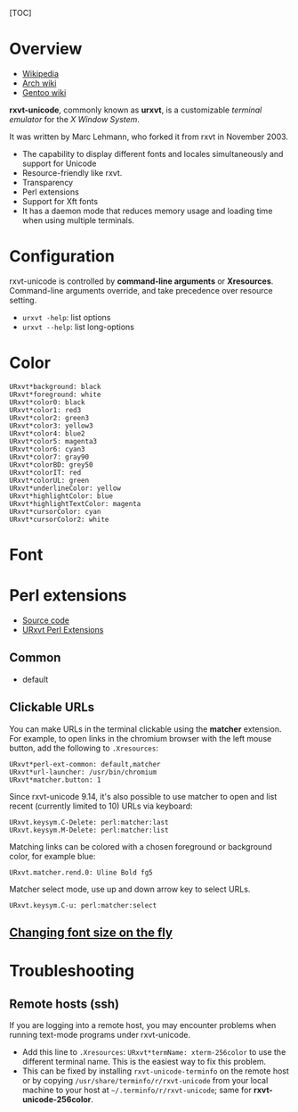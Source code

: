 [TOC]

# Overview
- [Wikipedia](https://en.wikipedia.org/wiki/Rxvt-unicode)
- [Arch wiki](https://wiki.archlinux.org/index.php/Rxvt-unicode)
- [Gentoo wiki](https://wiki.gentoo.org/wiki/Rxvt-unicode)

**rxvt-unicode**, commonly known as **urxvt**, is a customizable *terminal emulator* for the *X Window System*.

It was written by Marc Lehmann, who forked it from rxvt in November 2003.
- The capability to display different fonts and locales simultaneously and support for Unicode
- Resource-friendly like rxvt.
- Transparency
- Perl extensions
- Support for Xft fonts
- It has a daemon mode that reduces memory usage and loading time when using multiple terminals.

# Configuration
rxvt-unicode is controlled by **command-line arguments** or **Xresources**. Command-line arguments override, and take precedence over resource setting.

- `urxvt -help`: list options
- `urxvt --help`: list long-options

# Color
```
URxvt*background: black
URxvt*foreground: white
URxvt*color0: black
URxvt*color1: red3
URxvt*color2: green3
URxvt*color3: yellow3
URxvt*color4: blue2
URxvt*color5: magenta3
URxvt*color6: cyan3
URxvt*color7: gray90
URxvt*colorBD: grey50
URxvt*colorIT: red
URxvt*colorUL: green
URxvt*underlineColor: yellow
URxvt*highlightColor: blue
URxvt*highlightTextColor: magenta
URxvt*cursorColor: cyan
URxvt*cursorColor2: white
```

# Font

# Perl extensions
- [Source code](https://github.com/exg/rxvt-unicode/tree/master/src/perl)
- [URxvt Perl Extensions](http://jbl.web.cern.ch/jbl/doc/urxvt/)

## Common
- default

## Clickable URLs
You can make URLs in the terminal clickable using the **matcher** extension. For example, to open links in the chromium browser with the left mouse button, add the following to `.Xresources`:

	URxvt*perl-ext-common: default,matcher
	URxvt*url-launcher: /usr/bin/chromium
	URxvt*matcher.button: 1

Since rxvt-unicode 9.14, it's also possible to use matcher to open and list recent (currently limited to 10) URLs via keyboard:

	URxvt.keysym.C-Delete: perl:matcher:last
	URxvt.keysym.M-Delete: perl:matcher:list

Matching links can be colored with a chosen foreground or background color, for example blue:

	URxvt.matcher.rend.0: Uline Bold fg5

Matcher select mode, use up and down arrow key to select URLs.

	URxvt.keysym.C-u: perl:matcher:select

## [Changing font size on the fly](https://github.com/majutsushi/urxvt-font-size)

# Troubleshooting
## Remote hosts (ssh)
If you are logging into a remote host, you may encounter problems when running text-mode programs under rxvt-unicode.
- Add this line to `.Xresources`: `URxvt*termName: xterm-256color` to use the different terminal name. This is the easiest way to fix this problem.
- This can be fixed by installing `rxvt-unicode-terminfo` on the remote host or by copying `/usr/share/terminfo/r/rxvt-unicode` from your local machine to your host at `~/.terminfo/r/rxvt-unicode`; same for **rxvt-unicode-256color**.
